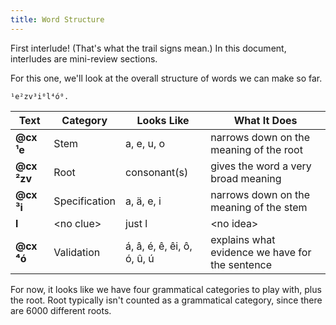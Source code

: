 ```yaml
---
title: Word Structure
---
```


First interlude! (That's what the trail signs mean.) In this document,
interludes are mini-review sections.

For this one, we'll look at the overall structure of words we can make so far.

```cx
¹e²zv³i⁰l⁴ó⁰.
```

| Text        | Category      | Looks Like                 | What It Does                                    |
| ----------- | ------------- | -------------------------- | ----------------------------------------------- |
| **@cx ¹e**  | Stem          | a, e, u, o                 | narrows down on the meaning of the root         |
| **@cx ²zv** | Root          | consonant(s)               | gives the word a very broad meaning             |
| **@cx ³i**  | Specification | a, ä, e, i                 | narrows down on the meaning of the stem         |
| **l**       | \<no clue>    | just l                     | \<no idea>                                      |
| **@cx ⁴ó**  | Validation    | á, â, é, ê, êi, ô, ó, û, ú | explains what evidence we have for the sentence |

For now, it looks like we have four grammatical categories to play with, plus
the root. Root typically isn't counted as a grammatical category, since there
are 6000 different roots.
